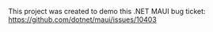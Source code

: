 This project was created to demo this .NET MAUI bug ticket:
https://github.com/dotnet/maui/issues/10403
